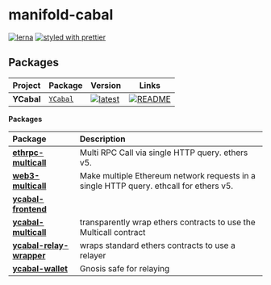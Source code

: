 <!-- START pkgtoc, keep to allow update -->



# manifold-cabal

[![lerna](https://img.shields.io/badge/maintained%20with-lerna-cc00ff.svg)](https://lerna.js.org/)
[![styled with prettier](https://img.shields.io/badge/styled_with-prettier-ff69b4.svg)](https://github.com/prettier/prettier)

## Packages

| Project     | Package                                        | Version                                                                                         | Links                                                                                    |
| ----------- | ---------------------------------------------- | ----------------------------------------------------------------------------------------------- | ---------------------------------------------------------------------------------------- |
| **YCabal** | [`YCabal`](https://npmjs.com/package/greeter) | [![latest](https://img.shields.io/npm/v/greeter/latest.svg)](https://npmjs.com/package/greeter) | [![README](https://img.shields.io/badge/README--green.svg)](/packages/greeter/README.md) |


**Packages**

| Package                                             | Description                                                                            |
| :-------------------------------------------------- | :------------------------------------------------------------------------------------- |
| **[ethrpc-multicall](packages/ethrpc-multicall/)**  | Multi RPC Call via single HTTP query. ethers v5.                                       |
| **[web3-multicall](packages/web3-multicall/)**      | Make multiple Ethereum network requests in a single HTTP query. ethcall for ethers v5. |
| **[ycabal-frontend](packages/ui/)**                 |                                                                                        |
| **[ycabal-multicall](packages/cabal-multicall/)**   | transparently wrap ethers contracts to use the Multicall contract                      |
| **[ycabal-relay-wrapper](packages/relay-wrapper/)** | wraps standard ethers contracts to use a relayer                                       |
| **[ycabal-wallet](packages/eoa/)**                  | Gnosis safe for relaying                                                               |

<!-- END pkgtoc, keep to allow update -->
